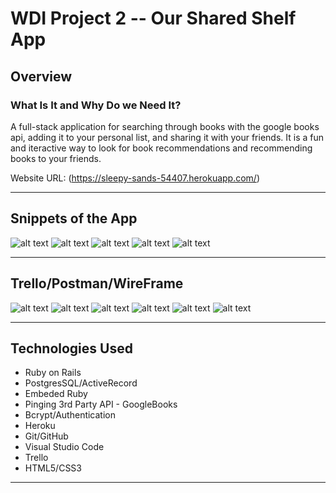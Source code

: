 # WDI Project 2 -- Our Shared Shelf App

## Overview

### What Is It and Why Do we Need It?
A full-stack application for searching through books with the google books api, adding it to your personal list, and sharing it with your friends. It is a fun and iteractive way to look for book recommendations and recommending books to your friends. 

Website URL: (https://sleepy-sands-54407.herokuapp.com/)

---


## Snippets of the App

![alt text](https://i.imgur.com/ICRqD8X.png)
![alt text](https://i.imgur.com/QWQZSMG.png)
![alt text](https://i.imgur.com/JwRup8D.png)
![alt text](https://i.imgur.com/e2uCrtQ.png)
![alt text](https://i.imgur.com/wmVZzq3.png)

---

## Trello/Postman/WireFrame

![alt text](https://i.imgur.com/lUC1KYm.jpg)
![alt text](https://i.imgur.com/UplrdGh.jpg)
![alt text](https://i.imgur.com/sr5JDO7.png)
![alt text](https://i.imgur.com/LpUW4RX.png)
![alt text](https://i.imgur.com/rkGrHYS.png)
![alt text](https://i.imgur.com/RtHWQva.png)

---

## Technologies Used

  - Ruby on Rails
  - PostgresSQL/ActiveRecord
  - Embeded Ruby
  - Pinging 3rd Party API - GoogleBooks
  - Bcrypt/Authentication
  - Heroku
  - Git/GitHub
  - Visual Studio Code
  - Trello
  - HTML5/CSS3

---

## 
